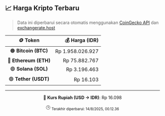 

<!-- HARGA_KRIPTO -->
## 📈 Harga Kripto Terbaru

> Data ini diperbarui secara otomatis menggunakan [CoinGecko API](https://www.coingecko.com/) dan [exchangerate.host](https://exchangerate.host/)

<div align="center">

| 🪙 Token | 💰 Harga (IDR) |
|:------:|---------------:|
| 🟠 **Bitcoin (BTC)**   | Rp 1.958.026.927 |
| 🔵 **Ethereum (ETH)**  | Rp 75.882.767 |
| 🟣 **Solana (SOL)**    | Rp 3.196.463 |
| 🟢 **Tether (USDT)**   | Rp 16.103 |

---

💱 **Kurs Rupiah (USD → IDR)**: Rp 16.098

🕒 <sub>Terakhir diperbarui: 14/8/2025, 00.12.36</sub>

</div>
<!-- /HARGA_KRIPTO -->